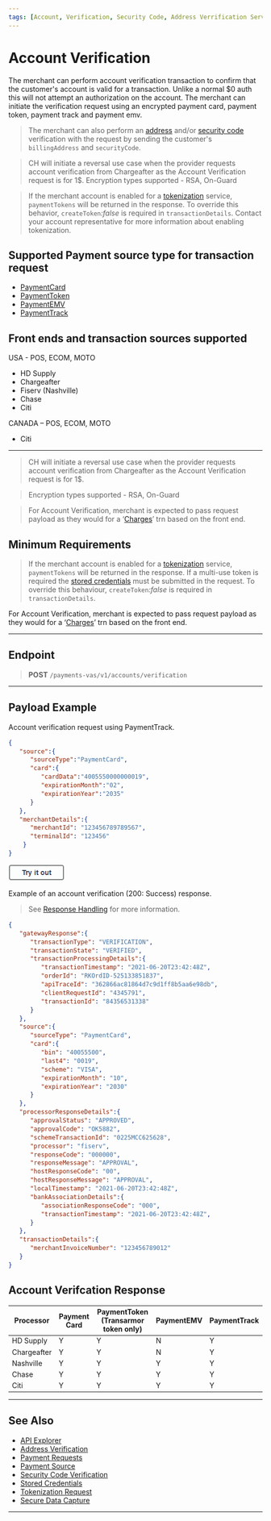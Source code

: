 ```yaml
---
tags: [Account, Verification, Security Code, Address Verrification Service]
---
```


# Account Verification

The merchant can perform account verification transaction to confirm that the customer's account is valid for a transaction. Unlike a normal $0 auth this will not attempt an authorization on the account. The merchant can initiate the verification request using an encrypted payment card, payment token, payment track and payment emv.

<!-- theme: info -->
> The merchant can also perform an [address](?path=docs/Resources/Guides/Fraud/Address-Verification.md) and/or [security code](?path=docs/Resources/Guides/Fraud/Security-Code.md) verification with the request by sending the customer's `billingAddress` and `securityCode`.

<!-- theme: info -->
> CH will initiate a reversal use case when the provider requests account verification from Chargeafter as the Account Verification request is for 1$.
Encryption types supported - RSA, On-Guard

<!-- theme: warning -->
> If the merchant account is enabled for a [tokenization](?path=docs/Resources/API-Documents/Payments_VAS/Payment-Token.md) service, `paymentTokens` will be returned in the response. To override this behavior, `createToken`_:false_ is required in `transactionDetails`. Contact your account representative for more information about enabling tokenization.

## Supported Payment source type for transaction request

- [PaymentCard](?path=docs/Resources/Guides/Payment-Sources/Payment-Card.md)
- [PaymentToken](?path=docs/Resources/API-Documents/Payments_VAS/Payment-Token.md)
- [PaymentEMV](?path=docs/In-Person/Encrypted-Payments/EMV.md)
- [PaymentTrack](?path=docs/In-Person/Encrypted-Payments/Track.md)

## Front ends and transaction sources supported

USA - POS, ECOM, MOTO
- HD Supply
- Chargeafter
- Fiserv (Nashville)
- Chase
- Citi

CANADA – POS, ECOM, MOTO
- Citi

---

<!-- theme: info -->
>CH will initiate a reversal use case when the provider requests account verification from Chargeafter as the Account Verification request is for 1$.

<!-- theme: info -->
>Encryption types supported - RSA, On-Guard

<!-- theme: info -->
>For Account Verification, merchant is expected to pass request payload as they would for a ‘[Charges](?path=docs/Resources/API-Documents/Payments/Charges.md)’ trn based on the front end.

## Minimum Requirements

<!-- theme: warning -->
> If the merchant account is enabled for a [tokenization](?path=docs/Resources/API-Documents/Payments_VAS/Payment-Token.md) service, `paymentTokens` will be returned in the response. If a multi-use token is required the [stored credentials](?path=docs/Resources/Guides/Stored-Credentials.md) must be submitted in the request. To override this behaviour, `createToken`_:false_ is required in `transactionDetails`.

For Account Verification, merchant is expected to pass request payload as they would for a ‘[Charges](?path=docs/Resources/API-Documents/Payments/Charges.md)’ trn based on the front end.

---

## Endpoint

<!-- theme: success -->
>**POST** `/payments-vas/v1/accounts/verification`

---

## Payload Example

<!--
type: tab
titles: Request, Response
-->

Account verification request using PaymentTrack.

```json
{
   "source":{
      "sourceType":"PaymentCard",
      "card":{
         "cardData":"4005550000000019",
         "expirationMonth":"02",
         "expirationYear":"2035"
      }
   },
   "merchantDetails":{
      "merchantId": "123456789789567",
      "terminalId": "123456"
    }
}
```

[![Try it out](../../../../assets/images/button.png)](../api/?type=post&path=/payments-vas/v1/accounts/verification)

<!--
type: tab
-->

Example of an account verification (200: Success) response.

<!-- theme: info -->
> See [Response Handling](?path=docs/Resources/Guides/Response-Codes/Response-Handling.md) for more information.

```json
{
   "gatewayResponse":{
      "transactionType": "VERIFICATION",
      "transactionState": "VERIFIED",
      "transactionProcessingDetails":{
         "transactionTimestamp": "2021-06-20T23:42:48Z",
         "orderId": "RKOrdID-525133851837",
         "apiTraceId": "362866ac81864d7c9d1ff8b5aa6e98db",
         "clientRequestId": "4345791",
         "transactionId": "84356531338"
      }
   },
   "source":{
      "sourceType": "PaymentCard",
      "card":{
         "bin": "40055500",
         "last4": "0019",
         "scheme": "VISA",
         "expirationMonth": "10",
         "expirationYear": "2030"
      }
   },
   "processorResponseDetails":{
      "approvalStatus": "APPROVED",
      "approvalCode": "OK5882",
      "schemeTransactionId": "0225MCC625628",
      "processor": "fiserv",
      "responseCode": "000000",
      "responseMessage": "APPROVAL",
      "hostResponseCode": "00",
      "hostResponseMessage": "APPROVAL",
      "localTimestamp": "2021-06-20T23:42:48Z",
      "bankAssociationDetails":{
         "associationResponseCode": "000",
         "transactionTimestamp": "2021-06-20T23:42:48Z",
      }
   },
   "transactionDetails":{
      "merchantInvoiceNumber": "123456789012"
   }
}
```

## Account Verifcation Response

| Processor | Payment Card | PaymentToken (Transarmor token only) | PaymentEMV | PaymentTrack |
|---------|--------------|------------|-----------|------------|
| HD Supply  | Y | Y | N | Y |
| Chargeafter| Y | Y | N | Y |
| Nashville  | Y | Y | Y | Y |
| Chase | Y | Y | Y | Y |
| Citi | Y | Y | Y | Y |

<!-- type: tab-end -->

---

## See Also

- [API Explorer](../api/?type=post&path=/payments-vas/v1/accounts/verification)
- [Address Verification](?path=docs/Resources/Guides/Fraud/Address-Verification.md)
- [Payment Requests](?path=docs/Resources/API-Documents/Payments/Payments.md)
- [Payment Source](?path=docs/Resources/Guides/Payment-Sources/Source-Type.md)
- [Security Code Verification](?path=docs/Resources/Guides/Fraud/Security-Code.md)
- [Stored Credentials](?path=docs/Resources/Guides/Stored-Credentials.md)
- [Tokenization Request](?path=docs/Resources/API-Documents/Payments_VAS/Payment-Token.md)
- [Secure Data Capture](?path=docs/Online-Mobile-Digital/Secure-Data-Capture/Secure-Data-Capture.md)

---
